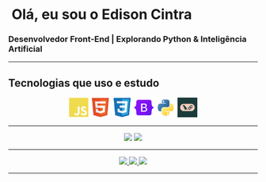 # ​ Olá, eu sou o **Edison Cintra**  
### ​ Desenvolvedor Front-End | Explorando Python & Inteligência Artificial  

---

## Tecnologias que uso e estudo  
<div align="center">
  <img alt="JS" height="40" src="https://raw.githubusercontent.com/devicons/devicon/master/icons/javascript/javascript-plain.svg">
  <img alt="HTML" height="40" src="https://raw.githubusercontent.com/devicons/devicon/master/icons/html5/html5-original.svg">
  <img alt="CSS" height="40" src="https://raw.githubusercontent.com/devicons/devicon/master/icons/css3/css3-original.svg">
  <img alt="Bootstrap" height="40" src="https://raw.githubusercontent.com/devicons/devicon/master/icons/bootstrap/bootstrap-original.svg">
  <img alt="Python" height="40" src="https://raw.githubusercontent.com/devicons/devicon/master/icons/python/python-original.svg">
  <img alt="Python" height="40" src="langchain--logo.png">
</div>

---

<div align="center">
  <img height="160em" src="https://github-readme-stats.vercel.app/api?username=EdisonCintra&show_icons=true&theme=tokyonight&include_all_commits=true&count_private=true"/>
  <img height="160em" src="https://github-readme-stats.vercel.app/api/top-langs/?username=EdisonCintra&layout=compact&langs_count=7&theme=tokyonight"/>
</div>

---
  
<div align="center">
  <a href="https://www.instagram.com/ediso_nf/" target="_blank">
    <img src="https://img.shields.io/badge/-Instagram-%23E4405F?style=for-the-badge&logo=instagram&logoColor=white"/>
  </a>
  <a href="mailto:edisoncintra6@gmail.com">
    <img src="https://img.shields.io/badge/-Gmail-%23333?style=for-the-badge&logo=gmail&logoColor=white"/>
  </a>
  <a href="https://www.linkedin.com/in/edison-cintra-00a752265/" target="_blank">
    <img src="https://img.shields.io/badge/-LinkedIn-%230077B5?style=for-the-badge&logo=linkedin&logoColor=white"/>
  </a>
</div>

---

